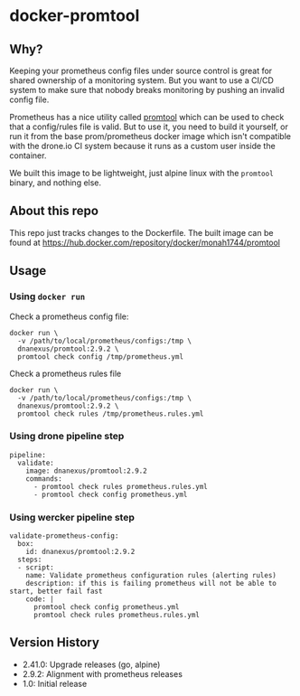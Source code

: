 # docker-promtool

## Why?

Keeping your prometheus config files under source control is great for shared ownership of a monitoring system.  But you want to use a CI/CD system to make sure that nobody breaks monitoring by pushing an invalid config file.

Prometheus has a nice utility called [promtool](https://prometheus.io/docs/prometheus/latest/configuration/recording_rules/#syntax-checking-rules) which can be used to check that a config/rules file is valid.  But to use it, you need to build it yourself, or run it from the base prom/prometheus docker image which isn't compatible with the drone.io CI system because it runs as a custom user inside the container.

We built this image to be lightweight, just alpine linux with the `promtool` binary, and nothing else.

## About this repo

This repo just tracks changes to the Dockerfile.  The built image can be found at <https://hub.docker.com/repository/docker/monah1744/promtool>

## Usage

### Using `docker run`

Check a prometheus config file:

```
docker run \
  -v /path/to/local/prometheus/configs:/tmp \
  dnanexus/promtool:2.9.2 \
  promtool check config /tmp/prometheus.yml
```

Check a prometheus rules file

```
docker run \
  -v /path/to/local/prometheus/configs:/tmp \
  dnanexus/promtool:2.9.2 \
  promtool check rules /tmp/prometheus.rules.yml
```

### Using drone pipeline step

```
pipeline:
  validate:
    image: dnanexus/promtool:2.9.2
    commands:
      - promtool check rules prometheus.rules.yml
      - promtool check config prometheus.yml
```

### Using wercker pipeline step

```
validate-prometheus-config:
  box:
    id: dnanexus/promtool:2.9.2
  steps:
  - script:
    name: Validate prometheus configuration rules (alerting rules)
    description: if this is failing prometheus will not be able to start, better fail fast
    code: |
      promtool check config prometheus.yml
      promtool check rules prometheus.rules.yml
```

## Version History

* 2.41.0: Upgrade releases (go, alpine)
* 2.9.2: Alignment with prometheus releases
* 1.0: Initial release
